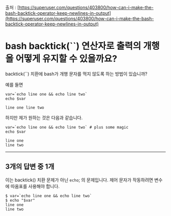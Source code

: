출처 : [https://superuser.com/questions/403800/how-can-i-make-the-bash-backtick-operator-keep-newlines-in-output](https://superuser.com/questions/403800/how-can-i-make-the-bash-backtick-operator-keep-newlines-in-output)

# bash backtick(\`\`) 연산자로 출력의 개행을 어떻게 유지할 수 있을까요?

backtick(\`\`) 치환에 bash가 개행 문자를 먹지 않도록 하는 방법이 있습니까?

예를 들면

```shell
var=`echo line one && echo line two`
echo $var

line one line two
```

하지만 제가 원하는 것은 다음과 같습니다.

```shell
var=`echo line one && echo line two` # plus some magic
echo $var

line one
line two
```

---

## 3개의 답변 중 1개

이는 backtick() 치환 문제가 아닌 `echo`; 의 문제입니다. 제어 문자가 작동하려면 변수에 따옴표를 사용해야 합니다.

```
$ var=`echo line one && echo line two`
$ echo "$var"
line one
line two
```

